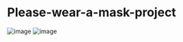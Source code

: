 # Please-wear-a-mask-project
![image](https://user-images.githubusercontent.com/101230476/196433167-8998b47d-bc98-4772-93f4-50578d089ba5.png)
![image](https://user-images.githubusercontent.com/101230476/196433358-3902bb4b-3df1-48a6-b6de-8fa5865d1ad4.png)

